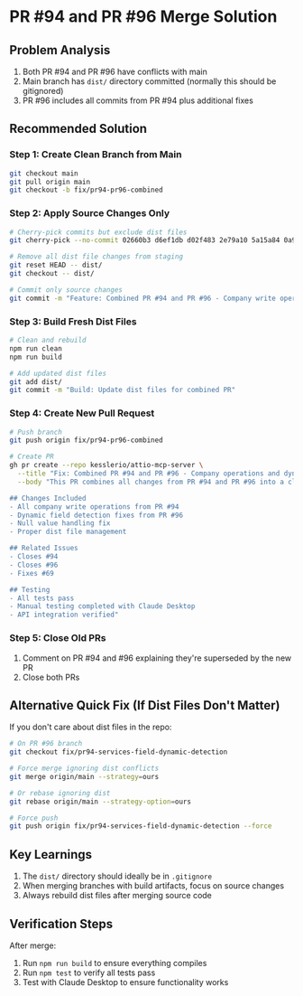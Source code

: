 # PR #94 and PR #96 Merge Solution

## Problem Analysis
1. Both PR #94 and PR #96 have conflicts with main
2. Main branch has `dist/` directory committed (normally this should be gitignored)
3. PR #96 includes all commits from PR #94 plus additional fixes

## Recommended Solution

### Step 1: Create Clean Branch from Main
```bash
git checkout main
git pull origin main
git checkout -b fix/pr94-pr96-combined
```

### Step 2: Apply Source Changes Only
```bash
# Cherry-pick commits but exclude dist files
git cherry-pick --no-commit 02660b3 d6ef1db d02f483 2e79a10 5a15a84 0a973d7 a45e7be 8703df0 dac056a cbbf0e7 aaf1226 ceedab9 0ae0e1b 9d5ce85 16f6fb4 518ef41 062d1f0

# Remove all dist file changes from staging
git reset HEAD -- dist/
git checkout -- dist/

# Commit only source changes
git commit -m "Feature: Combined PR #94 and PR #96 - Company write operations and dynamic field detection"
```

### Step 3: Build Fresh Dist Files
```bash
# Clean and rebuild
npm run clean
npm run build

# Add updated dist files
git add dist/
git commit -m "Build: Update dist files for combined PR"
```

### Step 4: Create New Pull Request
```bash
# Push branch
git push origin fix/pr94-pr96-combined

# Create PR
gh pr create --repo kesslerio/attio-mcp-server \
  --title "Fix: Combined PR #94 and PR #96 - Company operations and dynamic field detection" \
  --body "This PR combines all changes from PR #94 and PR #96 into a clean merge.

## Changes Included
- All company write operations from PR #94
- Dynamic field detection fixes from PR #96  
- Null value handling fix
- Proper dist file management

## Related Issues
- Closes #94
- Closes #96
- Fixes #69

## Testing
- All tests pass
- Manual testing completed with Claude Desktop
- API integration verified"
```

### Step 5: Close Old PRs
1. Comment on PR #94 and #96 explaining they're superseded by the new PR
2. Close both PRs

## Alternative Quick Fix (If Dist Files Don't Matter)

If you don't care about dist files in the repo:

```bash
# On PR #96 branch
git checkout fix/pr94-services-field-dynamic-detection

# Force merge ignoring dist conflicts
git merge origin/main --strategy=ours

# Or rebase ignoring dist
git rebase origin/main --strategy-option=ours

# Force push
git push origin fix/pr94-services-field-dynamic-detection --force
```

## Key Learnings
1. The `dist/` directory should ideally be in `.gitignore`
2. When merging branches with build artifacts, focus on source changes
3. Always rebuild dist files after merging source code

## Verification Steps
After merge:
1. Run `npm run build` to ensure everything compiles
2. Run `npm test` to verify all tests pass
3. Test with Claude Desktop to ensure functionality works